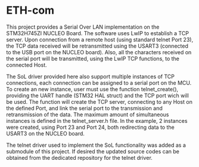 # ETH-com
This project provides a Serial Over LAN implementation on the STM32H745ZI NUCLEO Board.
The software uses LwIP to establish a TCP server. Upon connection from a remote host (using standard telnet Port 23), the TCP
data received will be retransmitted using the USART3 (connected to the USB port on the NUCLEO board). Also, all the characters received
on the serial port will be transmitted, using the LwIP TCP functions, to the connected Host.

The SoL driver provided here also support multiple instances of TCP connections, each connection can be assigned to a serial port on the MCU.
To create an new instance, user must use the function telnet_create(), providing the UART handle (STM32 HAL struct) and the TCP port wich will be used.
The function will create the TCP server, connecting to any Host on the defined Port, and link the serial port to the transmission and retransmission of the data.
The maximum amount of simultaneous instances is defined in the telnet_server.h file. In the example, 2 instances were created, using Port 23 and Port 24, 
both redirecting data to the USART3 on the NUCLEO board.

The telnet driver used to implement the SoL functionality was added as a submodule of this project. If desired the updated source codes can be obtained from the
dedicated repository for the telnet driver.


